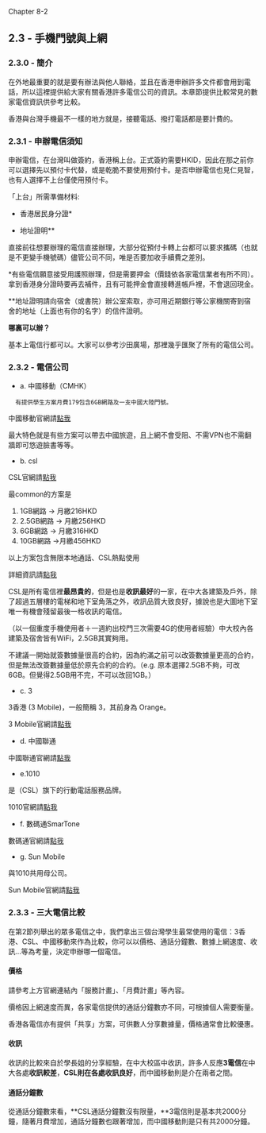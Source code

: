 Chapter 8-2

## 2.3 - 手機門號與上網

### 2.3.0 - 簡介

在外地最重要的就是要有辦法與他人聯絡，並且在香港申辦許多文件都會用到電話，所以這裡提供給大家有關香港許多電信公司的資訊。本章節提供比較常見的數家電信資訊供參考比較。

香港與台灣手機最不一樣的地方就是，接聽電話、撥打電話都是要計費的。

### 2.3.1 - 申辦電信須知

申辦電信，在台灣叫做簽約，香港稱上台。正式簽約需要HKID，因此在那之前你可以選擇先以預付卡代替，或是乾脆不要使用預付卡。是否申辦電信也見仁見智，也有人選擇不上台僅使用預付卡。

「上台」所需準備材料:

* 香港居民身分證\*

* 地址證明\*\*

直接前往想要辦理的電信直接辦理，大部分從預付卡轉上台都可以要求攜碼（也就是不更變手機號碼）儘管公司不同，唯是否要加收手續費之差別。

\*有些電信願意接受用護照辦理，但是需要押金（價錢依各家電信業者有所不同）。拿到香港身分證時要再去補件，且有可能押金會直接轉進帳戶裡，不會退回現金。

\*\*地址證明請向宿舍（或書院）辦公室索取，亦可用近期銀行等公家機關寄到宿舍的地址（上面也有你的名字）的信件證明。

**哪裏可以辦？**

基本上電信行都可以。大家可以參考沙田廣場，那裡幾乎匯聚了所有的電信公司。

### 2.3.2 - 電信公司

* a. 中國移動（CMHK）

```
  有提供學生方案月費179包含6GB網路及一支中國大陸門號。
```

中國移動官網請[點我](https://www.hk.chinamobile.com/tc/)

最大特色就是有些方案可以帶去中國旅遊，且上網不會受阻、不需VPN也不需翻牆即可悠遊臉書等等。

* b. csl

CSL官網請[點我](https://www.hkcsl.com/index.html)

最common的方案是

1. 1GB網路 -&gt; 月繳216HKD
2. 2.5GB網路 -&gt; 月繳256HKD
3. 6GB網路 -&gt; 月繳316HKD
4. 10GB網路 -&gt;月繳456HKD

以上方案包含無限本地通話、CSL熱點使用

詳細資訊請[點我](https://www.hkcsl.com/tc/New-Data-and-Voice-Service-Plan/)

CSL是所有電信裡**最昂貴的**，但是也是**收訊最好**的一家，在中大各建築及戶外，除了超過五層樓的電梯和地下室角落之外，收訊品質大致良好，據說也是大圖地下室唯一有機會殘留最後一格收訊的電信。

（以一個重度手機使用者＋一週約出校門三次需要4G的使用者經驗）中大校內各建築及宿舍皆有WiFi，2.5GB其實夠用。

不建議一開始就簽數據量很高的合約，因為約滿之前可以改簽數據量更高的合約，但是無法改簽數據量低於原先合約的合約。（e.g. 原本選擇2.5GB不夠，可改6GB。但覺得2.5GB用不完，不可以改回1GB。）

* c. 3

3香港 \(3 Mobile\)，一般簡稱 3，其前身為 Orange。

3 Mobile官網請[點我](http://www.three.com.hk/website/appmanager/three/home?_nfpb=true&pageid=000001&_pageLabel=P200170391219567376547&lang=chi)

* d. 中國聯通

中國聯通官網請[點我](https://www.google.com.tw/url?sa=t&rct=j&q=&esrc=s&source=web&cd=1&cad=rja&uact=8&ved=0ahUKEwjep9zKq7zUAhULpZQKHRdtBCEQFgglMAA&url=http%3A%2F%2Fhk.chinaunicom.com%2F&usg=AFQjCNE67WAGw4Bu2RDD-N91aoHR-P690w&sig2=mxLCk9p7KDu3CE4DTqjODg)

* e.1010

是（CSL）旗下的行動電話服務品牌。

1010官網請[點我](http://www.1010.com.hk/jsp/home/index.jsp?language=tch)

* f. 數碼通SmarTone

數碼通官網請[點我](http://www.smartone.com/tc/mobile_and_price_plans/)

* g. Sun Mobile

與1010共用母公司。

Sun Mobile官網請[點我](http://www.sunmobile.com.hk/plan02/533.jhtml)

### 2.3.3 - 三大電信比較

在第2節列舉出的眾多電信之中，我們拿出三個台灣學生最常使用的電信：3香港、CSL、中國移動來作為比較，你可以以價格、通話分鐘數、數據上網速度、收訊...等為考量，決定申辦哪一個電信。

#### **價格**

請參考上方官網連結內「服務計畫」、「月費計畫」等內容。

價格因上網速度而異，各家電信提供的通話分鐘數亦不同，可根據個人需要衡量。

香港各電信亦有提供「共享」方案，可供數人分享數據量，價格通常會比較優惠。

#### **收訊**

收訊的比較來自於學長姐的分享經驗，在中大校區中收訊，許多人反應**3電信**在中大各處**收訊較差**，**CSL則在各處收訊良好**，而中國移動則是介在兩者之間。

#### 通話分鐘數

從通話分鐘數來看，**CSL通話分鐘數沒有限量，**3電信則是基本共2000分鐘，隨著月費增加，通話分鐘數也跟著增加，而中國移動則是只有共2000分鐘。

